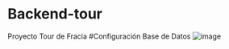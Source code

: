 # Backend-tour
Proyecto Tour de Fracia 
#Configuración Base de Datos 
![image](https://user-images.githubusercontent.com/106001562/187307215-d1b40cc0-0978-4801-a8b5-4e723121e117.png)
